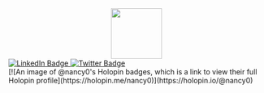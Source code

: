 <div id="header" align="center">
  <img src="https://media1.giphy.com/media/ieyl9zmCjO4b4t6qoY/200w.webp?cid=ecf05e47nvexy6j3tmz0xwu28bla9cg9v0lmypisio8d075w&rid=200w.webp&ct=s" width="100"/>
</div>
<div id="badges">
  <a href="https://www.linkedin.com/in/nancy-kumari-3148a01b8/">
    <img src="https://img.shields.io/badge/LinkedIn-blue?style=for-the-badge&logo=linkedin&logoColor=white" alt="LinkedIn Badge"/>
  </a>
  <a href="https://twitter.com/Nancykumari2002">
    <img src="https://img.shields.io/badge/Twitter-blue?style=for-the-badge&logo=twitter&logoColor=white" alt="Twitter Badge"/>
  </a>
</div>
[![An image of @nancy0's Holopin badges, which is a link to view their full Holopin profile](https://holopin.me/nancy0)](https://holopin.io/@nancy0)

